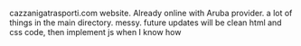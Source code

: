 cazzanigatrasporti.com website.
Already online with Aruba provider. a lot of things in the main directory. messy.
future updates will be clean html and css code, then implement js when I know how